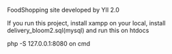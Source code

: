 FoodShopping site developed by YII 2.0

If you run this project, install xampp on your local, install delivery_bloom2.sql(mysql) and run this on htdocs

php -S 127.0.0.1:8080 on cmd 
 
 
